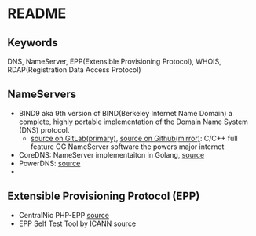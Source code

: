 # README

## Keywords
DNS, NameServer, EPP(Extensible Provisioning Protocol), WHOIS, RDAP(Registration Data Access Protocol)

## NameServers
- BIND9 aka 9th version of BIND(Berkeley Internet Name Domain) a complete, highly portable implementation of the Domain Name System (DNS) protocol.
  - [source on GitLab(primary)](https://gitlab.isc.org/isc-projects/bind9), [source on Github(mirror)](https://github.com/isc-projects/bind9): C/C++ full feature OG NameServer software the powers major internet
- CoreDNS: NameServer implementaiton in Golang, [source](https://github.com/coredns/coredns)
- PowerDNS: [source](https://github.com/PowerDNS/pdns)
- 

## Extensible Provisioning Protocol (EPP)
- CentralNic PHP-EPP [source](https://github.com/centralnic/php-epp)
- EPP Self Test Tool by ICANN [source](https://github.com/icann/rst-epp-selftest-tool)
